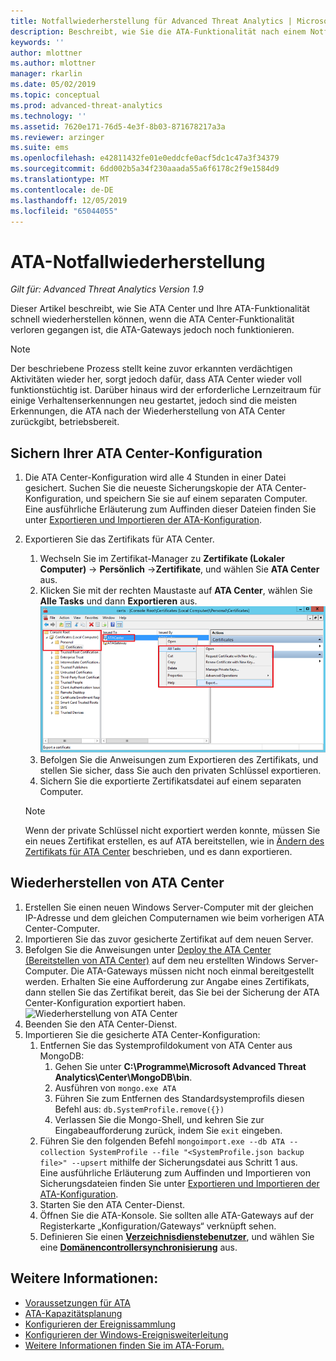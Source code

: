 ```yaml
---
title: Notfallwiederherstellung für Advanced Threat Analytics | Microsoft-Dokumentation
description: Beschreibt, wie Sie die ATA-Funktionalität nach einem Notfall schnell wiederherstellen können
keywords: ''
author: mlottner
ms.author: mlottner
manager: rkarlin
ms.date: 05/02/2019
ms.topic: conceptual
ms.prod: advanced-threat-analytics
ms.technology: ''
ms.assetid: 7620e171-76d5-4e3f-8b03-871678217a3a
ms.reviewer: arzinger
ms.suite: ems
ms.openlocfilehash: e42811432fe01e0eddcfe0acf5dc1c47a3f34379
ms.sourcegitcommit: 6dd002b5a34f230aaada55a6f6178c2f9e1584d9
ms.translationtype: MT
ms.contentlocale: de-DE
ms.lasthandoff: 12/05/2019
ms.locfileid: "65044055"
---
```

# <a name="ata-disaster-recovery"></a>ATA-Notfallwiederherstellung

*Gilt für: Advanced Threat Analytics Version 1.9*

Dieser Artikel beschreibt, wie Sie ATA Center und Ihre ATA-Funktionalität schnell wiederherstellen können, wenn die ATA Center-Funktionalität verloren gegangen ist, die ATA-Gateways jedoch noch funktionieren. 

>[!NOTE]
> Der beschriebene Prozess stellt keine zuvor erkannten verdächtigen Aktivitäten wieder her, sorgt jedoch dafür, dass ATA Center wieder voll funktionstüchtig ist. Darüber hinaus wird der erforderliche Lernzeitraum für einige Verhaltenserkennungen neu gestartet, jedoch sind die meisten Erkennungen, die ATA nach der Wiederherstellung von ATA Center zurückgibt, betriebsbereit. 

## <a name="back-up-your-ata-center-configuration"></a>Sichern Ihrer ATA Center-Konfiguration

1. Die ATA Center-Konfiguration wird alle 4 Stunden in einer Datei gesichert. Suchen Sie die neueste Sicherungskopie der ATA Center-Konfiguration, und speichern Sie sie auf einem separaten Computer. Eine ausführliche Erläuterung zum Auffinden dieser Dateien finden Sie unter [Exportieren und Importieren der ATA-Konfiguration](ata-configuration-file.md). 
2. Exportieren Sie das Zertifikats für ATA Center.
    1. Wechseln Sie im Zertifikat-Manager zu **Zertifikate (Lokaler Computer)**  -> **Persönlich** ->**Zertifikate**, und wählen Sie **ATA Center** aus.
    2. Klicken Sie mit der rechten Maustaste auf **ATA Center**, wählen Sie **Alle Tasks** und dann **Exportieren** aus. 
     ![Zertifikat für ATA Center](media/ata-center-cert.png)
    3. Befolgen Sie die Anweisungen zum Exportieren des Zertifikats, und stellen Sie sicher, dass Sie auch den privaten Schlüssel exportieren.
    4. Sichern Sie die exportierte Zertifikatsdatei auf einem separaten Computer.

   > [!NOTE] 
   > Wenn der private Schlüssel nicht exportiert werden konnte, müssen Sie ein neues Zertifikat erstellen, es auf ATA bereitstellen, wie in [Ändern des Zertifikats für ATA Center](modifying-ata-center-configuration.md) beschrieben, und es dann exportieren. 

## <a name="recover-your-ata-center"></a>Wiederherstellen von ATA Center

1. Erstellen Sie einen neuen Windows Server-Computer mit der gleichen IP-Adresse und dem gleichen Computernamen wie beim vorherigen ATA Center-Computer.
2. Importieren Sie das zuvor gesicherte Zertifikat auf dem neuen Server.
3. Befolgen Sie die Anweisungen unter [Deploy the ATA Center (Bereitstellen von ATA Center)](install-ata-step1.md) auf dem neu erstellten Windows Server-Computer. Die ATA-Gateways müssen nicht noch einmal bereitgestellt werden. Erhalten Sie eine Aufforderung zur Angabe eines Zertifikats, dann stellen Sie das Zertifikat bereit, das Sie bei der Sicherung der ATA Center-Konfiguration exportiert haben. 
![Wiederherstellung von ATA Center](media/disaster-recovery-deploymentss.png)
4. Beenden Sie den ATA Center-Dienst.
5. Importieren Sie die gesicherte ATA Center-Konfiguration:
    1. Entfernen Sie das Systemprofildokument von ATA Center aus MongoDB: 
        1. Gehen Sie unter **C:\Programme\Microsoft Advanced Threat Analytics\Center\MongoDB\bin**. 
        2. Ausführen von `mongo.exe ATA` 
        3. Führen Sie zum Entfernen des Standardsystemprofils diesen Befehl aus: `db.SystemProfile.remove({})`
        4. Verlassen Sie die Mongo-Shell, und kehren Sie zur Eingabeaufforderung zurück, indem Sie `exit` eingeben.
    2. Führen Sie den folgenden Befehl `mongoimport.exe --db ATA --collection SystemProfile --file "<SystemProfile.json backup file>" --upsert` mithilfe der Sicherungsdatei aus Schritt 1 aus.</br>
    Eine ausführliche Erläuterung zum Auffinden und Importieren von Sicherungsdateien finden Sie unter [Exportieren und Importieren der ATA-Konfiguration](ata-configuration-file.md). 
    3. Starten Sie den ATA Center-Dienst.
    4. Öffnen Sie die ATA-Konsole. Sie sollten alle ATA-Gateways auf der Registerkarte „Konfiguration/Gateways“ verknüpft sehen.
    5. Definieren Sie einen [**Verzeichnisdienstebenutzer**](install-ata-step2.md), und wählen Sie eine [**Domänencontrollersynchronisierung**](install-ata-step5.md) aus. 






## <a name="see-also"></a>Weitere Informationen:
- [Voraussetzungen für ATA](ata-prerequisites.md)
- [ATA-Kapazitätsplanung](ata-capacity-planning.md)
- [Konfigurieren der Ereignissammlung](install-ata-step6.md)
- [Konfigurieren der Windows-Ereignisweiterleitung](configure-event-collection.md)
- [Weitere Informationen finden Sie im ATA-Forum.](https://social.technet.microsoft.com/Forums/security/home?forum=mata)
